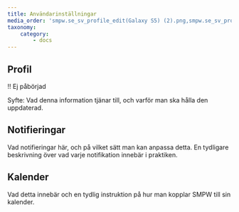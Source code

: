 ```yaml
---
title: Användarinställningar
media_order: 'smpw.se_sv_profile_edit(Galaxy S5) (2).png,smpw.se_sv_profile_edit(Galaxy S5) (1).png,smpw.se_sv_profile_edit(Galaxy S5).png'
taxonomy:
    category:
        - docs
---
```


## Profil

!! Ej påbörjad

Syfte: Vad denna information tjänar till, och varför man ska hålla den uppdaterad.

## Notifieringar
Vad notifieringar här, och på vilket sätt man kan anpassa detta. En tydligare beskrivning över vad varje notifikation innebär i praktiken.

## Kalender
Vad detta innebär och en tydlig instruktion på hur man kopplar SMPW till sin kalender.